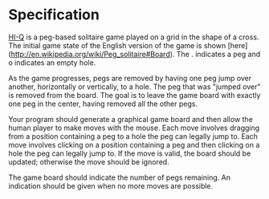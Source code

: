 Specification
=============

[HI-Q](http://en.wikipedia.org/wiki/Peg_solitaire) is a peg-based solitaire game played on a grid in the shape of a cross. The initial game state of the English version of the game is shown [here] (http://en.wikipedia.org/wiki/Peg_solitaire#Board). The . indicates a peg and o indicates an empty hole.

As the game progresses, pegs are removed by having one peg jump over another, horizontally or vertically, to a hole. The peg that was "jumped over" is removed from the board. The goal is to leave the game board with exactly one peg in the center, having removed all the other pegs.

Your program should generate a graphical game board and then allow the human player to make moves with the mouse. Each move involves dragging from a position containing a peg to a hole the peg can legally jump to. Each move involves clicking on a position containing a peg and then clicking on a hole the peg can legally jump to. If the move is valid, the board should be updated; otherwise the move should be ignored.

The game board should indicate the number of pegs remaining. An indication should be given when no more moves are possible.


